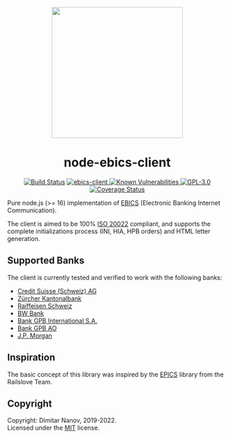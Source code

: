 <p align="center">
	<img src="assets/logo.png" width="300px" height="auto"/>
</p>
<h1 align="center">node-ebics-client</h1>

<p align="center">
<a href="https://travis-ci.org/node-ebics/node-ebics-client" title="Build Status"><img src="https://travis-ci.org/node-ebics/node-ebics-client.svg?branch=master" alt="Build Status" /></a>
<a href="https://www.npmjs.com/package/ebics-client" title="Build Status">
<img alt="ebics-client" src="https://img.shields.io/npm/v/ebics-client">
</a>
<a href="https://snyk.io/test/github/ecollect/node-ebics-client" title="Known Vulnerabilities">
<img src="https://snyk.io/test/github/ecollect/node-ebics-client/badge.svg" alt="Known Vulnerabilities">
</a>
<a href="/eCollect/node-ebics-client/blob/master/LICENSE" title="GPL-3.0"><img alt="GPL-3.0" src="https://img.shields.io/github/license/eCollect/node-ebics-client"></a>
<a href='https://coveralls.io/github/eCollect/node-ebics-client?branch=master' title="Coverage Status"><img src='https://coveralls.io/repos/github/eCollect/node-ebics-client/badge.svg?branch=master' alt='Coverage Status' /></a>
</p>

Pure node.js (>= 16) implementation of [EBICS](https://en.wikipedia.org/wiki/Electronic_Banking_Internet_Communication_Standard) (Electronic Banking Internet Communication).

The client is aimed to be 100% [ISO 20022](https://www.iso20022.org) compliant, and supports the complete initializations process (INI, HIA, HPB orders) and HTML letter generation.


## Supported Banks
The client is currently tested and verified to work with the following banks:

* [Credit Suisse (Schweiz) AG](https://www.credit-suisse.com/ch/en.html)
* [Zürcher Kantonalbank](https://www.zkb.ch/en/lg/ew.html)
* [Raiffeisen Schweiz](https://www.raiffeisen.ch/rch/de.html)
* [BW Bank](https://www.bw-bank.de/de/home.html)
* [Bank GPB International S.A.](https://gazprombank.lu/e-banking)
* [Bank GPB AO](https://gazprombank.ru/)
* [J.P. Morgan](https://www.jpmorgan.com/)


## Inspiration

The basic concept of this library was inspired by the [EPICS](https://github.com/railslove/epics) library from the Railslove Team.


## Copyright

Copyright: Dimitar Nanov, 2019-2022.  
Licensed under the [MIT](LICENSE) license.
